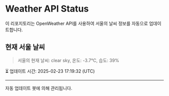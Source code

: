 
# Weather API Status

이 리포지토리는 OpenWeather API를 사용하여 서울의 날씨 정보를 자동으로 업데이트합니다.

## 현재 서울 날씨
> 서울의 현재 날씨: clear sky, 온도: -3.7°C, 습도: 39%

⏳ 업데이트 시간: 2025-02-23 17:19:32 (UTC)

---
자동 업데이트 봇에 의해 관리됩니다.

